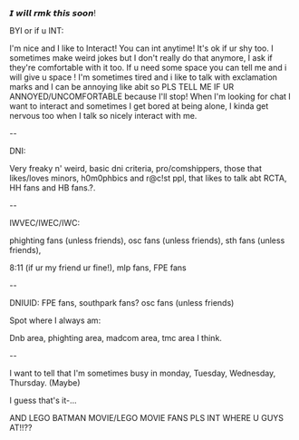 𝙄 𝙬𝙞𝙡𝙡 𝙧𝙢𝙠 𝙩𝙝𝙞𝙨 𝙨𝙤𝙤𝙣!

BYI or if u INT:

I'm nice and I like to Interact! You can int anytime! It's ok if ur shy too. I sometimes make weird jokes but I don't really do that anymore, I ask if they're comfortable with it too. If u need some space you can tell me and i will give u space ! I'm sometimes tired and i like to talk with exclamation marks and I can be annoying like abit so PLS TELL ME IF UR ANNOYED/UNCOMFORTABLE because I'll stop! When I'm looking for chat I want to interact and sometimes I get bored at being alone, I kinda get nervous too when I talk so nicely interact with me.

--

DNI:

Very freaky n' weird, basic dni criteria, pro/comshippers, those that likes/loves minors, h0m0phbics and r@c!st ppl, that likes to talk abt RCTA, HH fans and HB fans.?.

--

IWVEC/IWEC/IWC:

phighting fans (unless friends), osc fans (unless friends), sth fans (unless friends),

8:11 (if ur my friend ur fine!), mlp fans, FPE fans

--

DNIUID: FPE fans, southpark fans? osc fans (unless friends)

Spot where I always am:

Dnb area, phighting area, madcom area, tmc area I think.

--

I want to tell that I'm sometimes busy in monday, Tuesday, Wednesday, Thursday. (Maybe)

I guess that's it-...

AND LEGO BATMAN MOVIE/LEGO MOVIE FANS PLS INT WHERE U GUYS AT!!??

